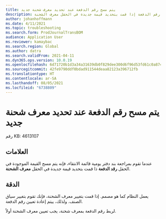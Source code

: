 ```yaml
---
title: يتم مسح رقم الدفعة عند تحديد معرف شحنة جديد
description: عندما تقوم بمراجعة بند دفتر يومية قائمة الانتقاء، فإنه يتم مسح القيمة الموجودة في الحقل رقم الدفعة إذا قمت بتحديد قيمة جديدة في الحقل معرف الشحنة.
author: johanhoffmann
ms.date: 4/11/2021
ms.topic: troubleshooting
ms.search.form: ProdJournalTransBOM
audience: Application User
ms.reviewer: kamaybac
ms.search.region: Global
ms.author: datra
ms.search.validFrom: 2021-04-11
ms.dyn365.ops.version: 10.0.19
ms.openlocfilehash: 6d71720b1d3a34a31639db0f829dee300d6f96d53fd61c0a8740be9f2306d6dd
ms.sourcegitcommit: 42fe9790ddf0bdad911544deaa82123a396712fb
ms.translationtype: HT
ms.contentlocale: ar-SA
ms.lasthandoff: 08/05/2021
ms.locfileid: "6738809"
---
```

# <a name="batch-number-is-cleared-when-a-new-lot-id-is-selected"></a>يتم مسح رقم الدفعة عند تحديد معرف شحنة جديد

رقم KB: 4613107

## <a name="symptoms"></a>العلامات

عندما تقوم بمراجعة بند دفتر يومية قائمة الانتقاء، فإنه يتم مسح القيمة الموجودة في الحقل **رقد الدفعة** ذا قمت بتحديد قيمة جديدة في الحقل **معرف الشحنة**.

## <a name="resolution"></a>الدقة

يعمل النظام كما هو مصمم. إذا قمت بتغيير معرف الشحنة، فإنك تقوم بتغيير سياق الصنف. ولذلك، ييتم إعادة تعيين رقم الدفعة.

لربط رقم الدفعة بمعرف شحنة، يجب تعيين معرف الشحنة أولاً.
